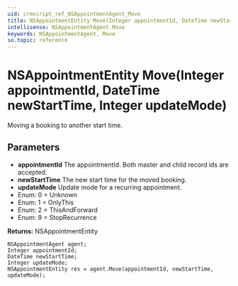 ```yaml
---
uid: crmscript_ref_NSAppointmentAgent_Move
title: NSAppointmentEntity Move(Integer appointmentId, DateTime newStartTime, Integer updateMode)
intellisense: NSAppointmentAgent.Move
keywords: NSAppointmentAgent, Move
so.topic: reference
---
```


# NSAppointmentEntity Move(Integer appointmentId, DateTime newStartTime, Integer updateMode)

Moving a booking to another start time.

## Parameters

* **appointmentId** The appointmentId. Both master and child record ids are accepted.
* **newStartTime** The new start time for the moved booking.
* **updateMode** Update mode for a recurring appointment.
* Enum: 0 = Unknown 
* Enum: 1 = OnlyThis 
* Enum: 2 = ThisAndForward 
* Enum: 9 = StopRecurrence 

**Returns:** NSAppointmentEntity

```crmscript
NSAppointmentAgent agent;
Integer appointmentId;
DateTime newStartTime;
Integer updateMode;
NSAppointmentEntity res = agent.Move(appointmentId, newStartTime, updateMode);
```

